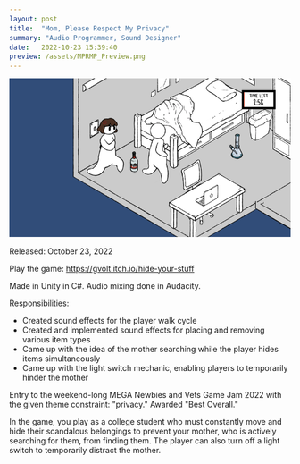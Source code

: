 ```yaml
---
layout: post
title:  "Mom, Please Respect My Privacy"
summary: "Audio Programmer, Sound Designer"
date:   2022-10-23 15:39:40
preview: /assets/MPRMP_Preview.png
---
```


![Picture 1](/assets/MPRMP_Full.png)

Released: October 23, 2022

  

Play the game: https://gvolt.itch.io/hide-your-stuff

Made in Unity in C#.
Audio mixing done in Audacity.

  

Responsibilities:
- Created sound effects for the player walk cycle
- Created and implemented sound effects for placing and removing various item types
- Came up with the idea of the mother searching while the player hides items simultaneously
- Came up with the light switch mechanic, enabling players to temporarily hinder the mother

  

Entry to the weekend-long MEGA Newbies and Vets Game Jam 2022 with the given theme constraint: "privacy." Awarded "Best Overall."

In the game, you play as a college student who must constantly move and hide their scandalous belongings to prevent your mother, who is actively searching for them, from finding them. The player can also turn off a light switch to temporarily distract the mother.